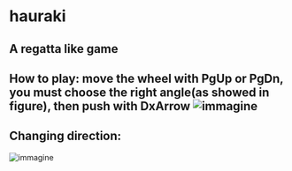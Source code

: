 # hauraki
A regatta like game
-------------------------------------------------------------------------------
How to play:
move the wheel with PgUp or PgDn, you must choose the right angle(as showed in figure), then push with DxArrow
![immagine](https://github.com/cirillistefano/hauraki/assets/56515908/44ee37c5-eceb-4148-aa8a-bdd0589e1bac)
-----------------------------------------------------------------------
Changing direction:
---------------------------------------------------------------
![immagine](https://github.com/cirillistefano/hauraki/assets/56515908/1bd0d7bc-d960-4b74-934b-8d09f0c9fb71)
